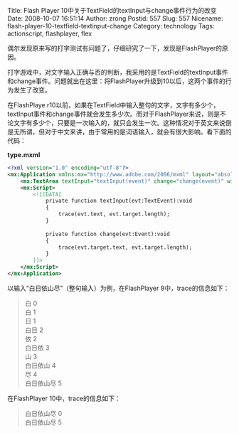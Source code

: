 Title: Flash Player 10中关于TextField的textInput与change事件行为的改变
Date: 2008-10-07 16:51:14
Author: zrong
Postid: 557
Slug: 557
Nicename: flash-player-10-textfield-textinput-change
Category: technology
Tags: actionscript, flashplayer, flex

偶尔发现原来写的打字测试有问题了，仔细研究了一下，发现是FlashPlayer的原因。

打字游戏中，对文字输入正确与否的判断，我采用的是TextField的textInput事件和change事件。问题就出在这里：将FlashPlayer升级到10以后，这两个事件的行为发生了改变。

在FlashPlaye r10以前，如果在TextField中输入整句的文字，文字有多少个，textInput事件和change事件就会发生多少次。而对于FlashPlayer来说，则是不论文字有多少个，只要是一次输入的，就只会发生一次。这种情况对于英文来说倒是无所谓，但对于中文来讲，由于常用的是词语输入，就会有很大影响。看下面的代码：  

<!--more-->

**type.mxml**

``` XML
<?xml version="1.0" encoding="utf-8"?>
<mx:Application xmlns:mx="http://www.adobe.com/2006/mxml" layout="absolute">
    <mx:TextArea textInput="textInput(event)" change="change(event)" width="100%" height="100%"/>
    <mx:Script>
        <![CDATA[
            private function textInput(evt:TextEvent):void
            {
                trace(evt.text, evt.target.length);
            }
            
            private function change(evt:Event):void
            {
                trace(evt.target.text, evt.target.length);
            }
        ]]>
    </mx:Script>
</mx:Application>
```

以输入“白日依山尽”（整句输入）为例，在FlashPlayer 9中，trace的信息如下：

>  白 0  
>  白 1  
>  日 1  
>  白日 2  
>  依 2  
>  白日依 3  
>  山 3  
>  白日依山 4  
>  尽 4  
>  白日依山尽 5

在FlashPlayer 10中，trace的信息如下：

>  白日依山尽 0  
>  白日依山尽 5

